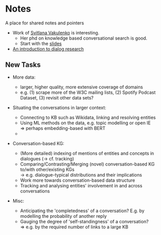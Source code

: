 # Notes

A place for shared notes and pointers

- Work of [Svitlana Vakulenko](https://svakulenk0.github.io/) is interesting. 
    - Her phd on knowledge based conversational search is good. 
    - Start with the [slides](https://svakulenk0.github.io/pdfs/slides/defence_final.pdf)
- [An introduction to dialog research](https://docs.google.com/presentation/d/1arMKZks0_IEqdsvJrPrhqa_9yEdq57CCY_Dm9wlETrM/mobilepresent?slide=id.g2a1dee6562_0_221)


## New Tasks

- More data:
    - larger, higher quality, more extensive coverage of domains
    - e.g. (1) scrape more of the W3C mailing lists, (2) Spotify Podcast Dataset, (3) revisit other data sets?
    
- Situating the conversations in larger context:
    - Connecting to KB such as Wikidata, linking and resolving entities
    - Using ML methods on the data, e.g. topic modelling or open IE <br>
       => perhaps embedding-based with BERT
    - 
    
- Conversation-based KG: 
    - (More detailed) indexing of mentions of entities and concepts in dialogues (-> cf. tracking)
    - Comparing/Contrasting/Merging (novel) conversation-based KG to/with other/existing KGs <br>
       -> e.g. dialogue-typical distributions and their implications
    - Work more towards conversation-based data structure
    - Tracking and analysing entities' involvement in and across conversations

- Misc:
    - Anticipating the 'completedness' of a conversation? E.g. by modelling the probability of another reply
    - Gauging the degree of 'self-standingness' of a conversation? <br>
      => e.g. by the required number of links to a large KB
  
